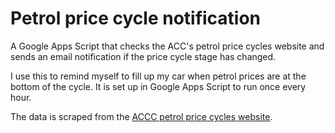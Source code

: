 # Petrol price cycle notification
A Google Apps Script that checks the ACC's petrol price cycles website and sends an email notification if the price cycle stage has changed.

I use this to remind myself to fill up my car when petrol prices are at the bottom of the cycle. It is set up in Google Apps Script to run once every hour.

The data is scraped from the [ACCC petrol price cycles website](https://www.accc.gov.au/consumers/petrol-diesel-lpg/petrol-price-cycles#petrol-prices-in-brisbane).
